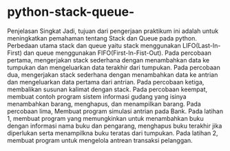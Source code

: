 # python-stack-queue-

Penjelasan Singkat
Jadi, tujuan dari pengerjaan praktikum ini adalah untuk meningkatkan pemahaman tentang Stack dan Queue pada python. Perbedaan utama stack dan queue yaitu stack menggunakan LIFO(Last-In-First) dan queue menggunakan FIFO(First-In-Fist-Out). Pada percobaan pertama, mengerjakan stack sederhana dengan menambahkan data ke tumpukan dan mengeluarkan data terakhir dari tumpukan. Pada percobaan dua, mengerjakan stack sederhana dengan menambahkan data ke antrian dan mengeluarkan data pertama dari antrian. Pada percobaan ketiga, membalikan susunan kalimat dengan stack. Pada percobaan keempat, membuat contoh program sistem informasi gudang yang isinya menambahkan barang, menghapus, dan menampilkan barang. Pada percobaan lima, Membuat program simulasi antrian pada Bank. Pada latihan 1, membuat program yang memungkinkan untuk menambahkan buku dengan informasi nama buku dan pengarang, menghapus buku terakhir jika diperlukan serta menampilkna buku teratas dari tumpukan. Pada latihan 2, membuat program untuk mengelola antrean transaksi pelanggan.

